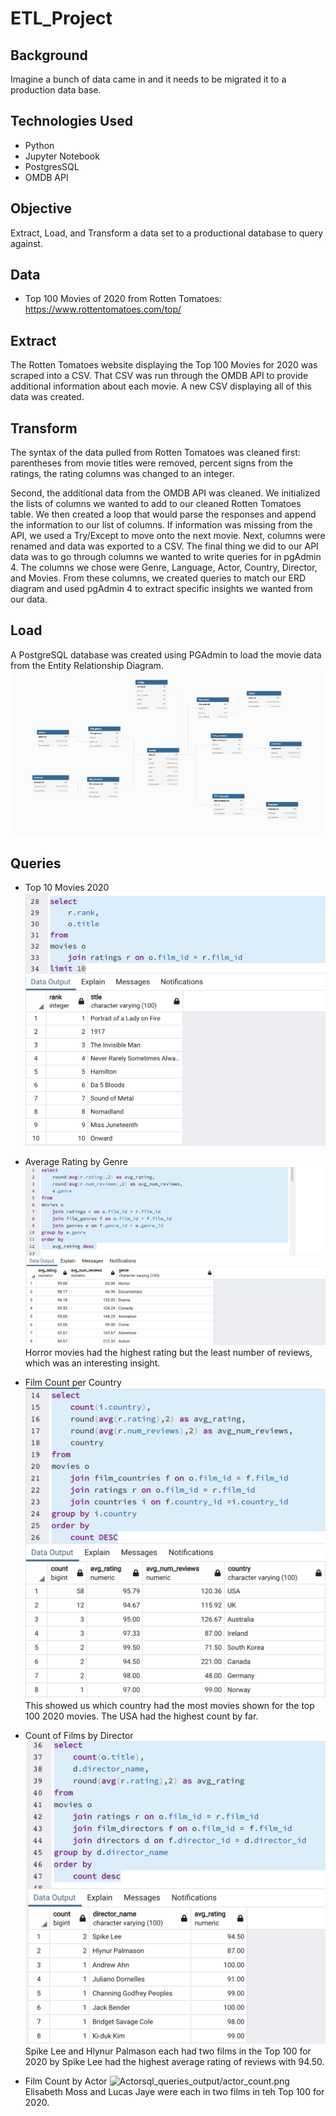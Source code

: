 # ETL_Project

## Background
Imagine a bunch of data came in and it needs to be migrated it to a production data base.


## Technologies Used
- Python
- Jupyter Notebook
- PostgresSQL
- OMDB API

## Objective
Extract, Load, and Transform a data set to a productional database to query against.

## Data
- Top 100 Movies of 2020 from Rotten Tomatoes: https://www.rottentomatoes.com/top/

## Extract
The Rotten Tomatoes website displaying the Top 100 Movies for 2020 was scraped into a CSV. That CSV was run through the OMDB API to provide additional information about each movie. A new CSV displaying all of this data was created.

## Transform
The syntax of the data pulled from Rotten Tomatoes was cleaned first: parentheses from movie titles were removed, percent signs from the ratings, the rating columns was changed to an integer.  

Second, the additional data from the OMDB API was cleaned.  We initialized the lists of columns we wanted to add to our cleaned Rotten Tomatoes table. We then created a loop that would parse the responses and append the information to our list of columns. If information was missing from the API, we used a Try/Except to move onto the next movie. Next, columns were renamed and data was exported to a CSV. The final thing we did to our API data was to go through columns we wanted to write queries for in pgAdmin 4. The columns we chose were Genre, Language, Actor, Country, Director, and Movies. From these columns, we created queries to match our ERD diagram and used pgAdmin 4 to extract specific insights we wanted from our data.

## Load
A PostgreSQL database was created using PGAdmin to load the movie data from the Entity Relationship Diagram.
![Diagram](ERD/movie_ERD.png)

## Queries
- Top 10 Movies 2020
![Top](sql_queries_output/top_10_movies.png)

- Average Rating by Genre
![Rating](sql_queries_output/avg_rating_by_genre.png)
Horror movies had the highest rating but the least number of reviews, which was an interesting insight.

- Film Count per Country
![Count](sql_queries_output/titles_by_country.png)
This showed us which country had the most movies shown for the top 100 2020 movies. The USA had the highest count by far.

- Count of Films by Director
![Director](sql_queries_output/director_rating.png)
Spike Lee and Hlynur Palmason each had two films in the Top 100 for 2020 by Spike Lee had the highest average rating of reviews with 94.50.

- Film Count by Actor
![Actor]()sql_queries_output/actor_count.png
Elisabeth Moss and Lucas Jaye were each in two films in teh Top 100 for 2020.
